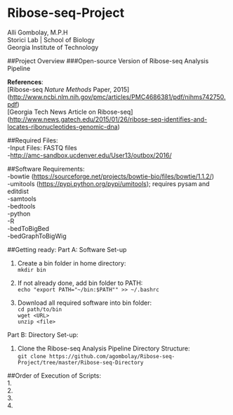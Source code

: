 # Ribose-seq-Project
Alli Gombolay, M.P.H  
Storici Lab | School of Biology  
Georgia Institute of Technology  

##Project Overview
###Open-source Version of Ribose-seq Analysis Pipeline  

**References**:  
[Ribose-seq *Nature Methods* Paper, 2015]
(http://www.ncbi.nlm.nih.gov/pmc/articles/PMC4686381/pdf/nihms742750.pdf)  
[Georgia Tech News Article on Ribose-seq]
(http://www.news.gatech.edu/2015/01/26/ribose-seq-identifies-and-locates-ribonucleotides-genomic-dna)

##Required Files:  
-Input Files: FASTQ files  
-http://amc-sandbox.ucdenver.edu/User13/outbox/2016/  

##Software Requirements:  
-bowtie (https://sourceforge.net/projects/bowtie-bio/files/bowtie/1.1.2/)  
-umitools (https://pypi.python.org/pypi/umitools); requires pysam and editdist   
-samtools  
-bedtools  
-python  
-R  
-bedToBigBed  
-bedGraphToBigWig  

##Getting ready:
Part A: Software Set-up
1. Create a bin folder in home directory:  
```mkdir bin```  

2. If not already done, add bin folder to PATH:  
```echo "export PATH="~/bin:$PATH"" >> ~/.bashrc```  

3. Download all required software into bin folder:  
```cd path/to/bin```  
```wget <URL>```  
```unzip <file>```  

Part B: Directory Set-up:  
1. Clone the Ribose-seq Analysis Pipeline Directory Structure:  
```git clone https://github.com/agombolay/Ribose-seq-Project/tree/master/Ribose-seq-Directory```  

##Order of Execution of Scripts:  
1.  
2.  
3.  
4.  
